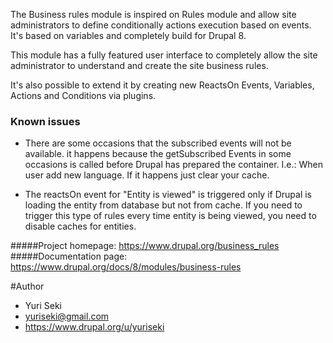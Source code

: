 The Business rules module is inspired on Rules module and allow site
administrators to define conditionally actions execution based on events. It's
based on variables and completely build for Drupal 8.

This module has a fully featured user interface to completely allow the site
administrator to understand and create the site business rules.

It's also possible to extend it by creating new ReactsOn Events, Variables,
Actions and Conditions via plugins.

### Known issues
* There are some occasions that the subscribed events will not be available. it
happens because the getSubscribed Events in some occasions is called before 
Drupal has prepared the container. I.e.: When user add new language. If it 
happens just clear your cache.

* The reactsOn event for "Entity is viewed" is triggered only if Drupal is
loading the entity from database but not from cache. If you need to trigger this
type of rules every time entity is being viewed, you need to disable caches for 
entities.

#####Project homepage: https://www.drupal.org/business_rules
#####Documentation page: https://www.drupal.org/docs/8/modules/business-rules

#Author
* Yuri Seki
* yuriseki@gmail.com
* https://www.drupal.org/u/yuriseki
